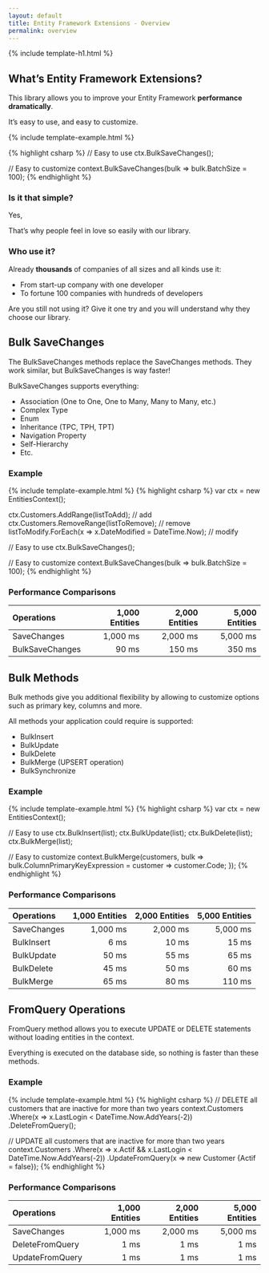 ```yaml
---
layout: default
title: Entity Framework Extensions - Overview
permalink: overview
---
```


{% include template-h1.html %}

## What’s Entity Framework Extensions?

This library allows you to improve your Entity Framework **performance dramatically**.

It’s easy to use, and easy to customize.

{% include template-example.html %} 

{% highlight csharp %}
// Easy to use
ctx.BulkSaveChanges();

// Easy to customize
context.BulkSaveChanges(bulk => bulk.BatchSize = 100);
{% endhighlight %}

### Is it that simple?

Yes,

That’s why people feel in love so easily with our library.

### Who use it?

Already **thousands** of companies of all sizes and all kinds use it:

- From start-up company with one developer
- To fortune 100 companies with hundreds of developers

Are you still not using it? Give it one try and you will understand why they choose our library.

## Bulk SaveChanges

The BulkSaveChanges methods replace the SaveChanges methods. They work similar, but BulkSaveChanges is way faster!

BulkSaveChanges supports everything:

- Association (One to One, One to Many, Many to Many, etc.)
- Complex Type
- Enum
- Inheritance (TPC, TPH, TPT)
- Navigation Property
- Self-Hierarchy
- Etc.

### Example
{% include template-example.html %} 
{% highlight csharp %}
var ctx = new EntitiesContext();

ctx.Customers.AddRange(listToAdd); // add
ctx.Customers.RemoveRange(listToRemove); // remove
listToModify.ForEach(x => x.DateModified = DateTime.Now); // modify

// Easy to use
ctx.BulkSaveChanges();

// Easy to customize
context.BulkSaveChanges(bulk => bulk.BatchSize = 100);
{% endhighlight %}

### Performance Comparisons

| Operations      | 1,000 Entities | 2,000 Entities | 5,000 Entities |
| :-------------- | -------------: | -------------: | -------------: |
| SaveChanges     | 1,000 ms       | 2,000 ms       | 5,000 ms       |
| BulkSaveChanges | 90 ms          | 150 ms         | 350 ms         |

## Bulk Methods

Bulk methods give you additional flexibility by allowing to customize options such as primary key, columns and more.

All methods your application could require is supported:

- BulkInsert
- BulkUpdate
- BulkDelete
- BulkMerge (UPSERT operation)
- BulkSynchronize

### Example

{% include template-example.html %} 
{% highlight csharp %}
var ctx = new EntitiesContext();

// Easy to use
ctx.BulkInsert(list);
ctx.BulkUpdate(list);
ctx.BulkDelete(list);
ctx.BulkMerge(list);

// Easy to customize
context.BulkMerge(customers, 
   bulk => bulk.ColumnPrimaryKeyExpression = customer => customer.Code; });
{% endhighlight %}

### Performance Comparisons

| Operations      | 1,000 Entities | 2,000 Entities | 5,000 Entities |
| :-------------- | -------------: | -------------: | -------------: |
| SaveChanges     | 1,000 ms       | 2,000 ms       | 5,000 ms       |
| BulkInsert      | 6 ms           | 10 ms          | 15 ms          |
| BulkUpdate      | 50 ms          | 55 ms          | 65 ms          |
| BulkDelete      | 45 ms          | 50 ms          | 60 ms          |
| BulkMerge       | 65 ms          | 80 ms          | 110 ms         |

## FromQuery Operations

FromQuery method allows you to execute UPDATE or DELETE statements without loading entities in the context.

Everything is executed on the database side, so nothing is faster than these methods.

### Example

{% include template-example.html %} 
{% highlight csharp %}
// DELETE all customers that are inactive for more than two years
context.Customers
    .Where(x => x.LastLogin < DateTime.Now.AddYears(-2))
    .DeleteFromQuery();
 
// UPDATE all customers that are inactive for more than two years
context.Customers
    .Where(x => x.Actif && x.LastLogin < DateTime.Now.AddYears(-2))
    .UpdateFromQuery(x => new Customer {Actif = false});
{% endhighlight %}

### Performance Comparisons

| Operations      | 1,000 Entities | 2,000 Entities | 5,000 Entities |
| :-------------- | -------------: | -------------: | -------------: |
| SaveChanges     | 1,000 ms       | 2,000 ms       | 5,000 ms       |
| DeleteFromQuery | 1 ms           | 1 ms           | 1 ms           |
| UpdateFromQuery | 1 ms           | 1 ms           | 1 ms           |
